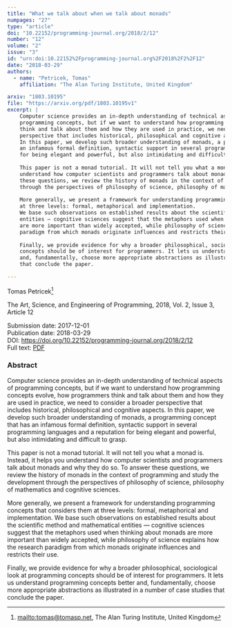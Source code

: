 ```yaml
---
title: "What we talk about when we talk about monads"
numpages: "27"
type: "article"
doi: "10.22152/programming-journal.org/2018/2/12"
number: "12"
volume: "2"
issue: "3"
id: "urn:doi:10.22152%2Fprogramming-journal.org%2F2018%2F2%2F12"
date: "2018-03-29"
authors: 
  - name: "Petricek, Tomas"
    affiliation: "The Alan Turing Institute, United Kingdom"

arxiv: "1803.10195"
file: "https://arxiv.org/pdf/1803.10195v1"
excerpt: |
    Computer science provides an in-depth understanding of technical aspects of
    programming concepts, but if we want to understand how programming concepts evolve, how programmers 
    think and talk about them and how they are used in practice, we need to consider a broader 
    perspective that includes historical, philosophical and cognitive aspects.
    In this paper, we develop such broader understanding of monads, a programming concept that has 
    an infamous formal definition, syntactic support in several programming languages and a reputation 
    for being elegant and powerful, but also intimidating and difficult to grasp. 
    
    This paper is not a monad tutorial. It will not tell you what a monad is. Instead, it helps you 
    understand how computer scientists and programmers talk about monads and why they do so. To answer 
    these questions, we review the history of monads in the context of programming and study the development
    through the perspectives of philosophy of science, philosophy of mathematics and cognitive sciences.
    
    More generally, we present a framework for understanding programming concepts that considers them 
    at three levels: formal, metaphorical and implementation. 
    We base such observations on established results about the scientific method and mathematical 
    entities — cognitive sciences suggest that the metaphors used when thinking about monads
    are more important than widely accepted, while philosophy of science explains how the research 
    paradigm from which monads originate influences and restricts their use. 
    
    Finally, we provide evidence for why a broader philosophical, sociological look at programming 
    concepts should be of interest for programmers. It lets us understand programming concepts better 
    and, fundamentally, choose more appropriate abstractions as illustrated in a number of case studies
    that conclude the paper.

---
```

Tomas Petricek[^1]

The Art, Science, and Engineering of Programming, 2018, Vol. 2, Issue 3, Article 12

Submission date: 2017-12-01  
Publication date: 2018-03-29  
DOI: <https://doi.org/10.22152/programming-journal.org/2018/2/12>  
Full text: [PDF](https://arxiv.org/pdf/1803.10195v1)  


### Abstract

Computer science provides an in-depth understanding of technical aspects of
programming concepts, but if we want to understand how programming concepts evolve, how programmers 
think and talk about them and how they are used in practice, we need to consider a broader 
perspective that includes historical, philosophical and cognitive aspects.
In this paper, we develop such broader understanding of monads, a programming concept that has 
an infamous formal definition, syntactic support in several programming languages and a reputation 
for being elegant and powerful, but also intimidating and difficult to grasp. 

This paper is not a monad tutorial. It will not tell you what a monad is. Instead, it helps you 
understand how computer scientists and programmers talk about monads and why they do so. To answer 
these questions, we review the history of monads in the context of programming and study the development
through the perspectives of philosophy of science, philosophy of mathematics and cognitive sciences.

More generally, we present a framework for understanding programming concepts that considers them 
at three levels: formal, metaphorical and implementation. 
We base such observations on established results about the scientific method and mathematical 
entities — cognitive sciences suggest that the metaphors used when thinking about monads
are more important than widely accepted, while philosophy of science explains how the research 
paradigm from which monads originate influences and restricts their use. 

Finally, we provide evidence for why a broader philosophical, sociological look at programming 
concepts should be of interest for programmers. It lets us understand programming concepts better 
and, fundamentally, choose more appropriate abstractions as illustrated in a number of case studies
that conclude the paper.



[^1]: <mailto:tomas@tomasp.net>, The Alan Turing Institute, United Kingdom
